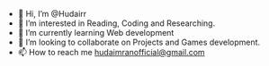 - 👋 Hi, I’m @Hudairr
- 👀 I’m interested in Reading, Coding and Researching.
- 🌱 I’m currently learning Web development
- 💞️ I’m looking to collaborate on Projects and Games development.
- 📫 How to reach me hudaimranofficial@gmail.com

<!---
Hudairr/Hudairr is a ✨ special ✨ repository because its `README.md` (this file) appears on your GitHub profile.
You can click the Preview link to take a look at your changes.
--->
